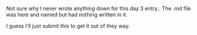 Not sure why I never wrote anything down for this day 3 entry.. The .md file was here and named but had nothing written in it.

I guess I'll just submit this to get it out of they way.
